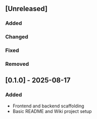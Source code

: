 ## [Unreleased]
### Added

### Changed

### Fixed

### Removed

## [0.1.0] - 2025-08-17
### Added
- Frontend and backend scaffolding
- Basic README and Wiki project setup